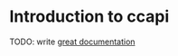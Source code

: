 # Introduction to ccapi

TODO: write [great documentation](http://jacobian.org/writing/what-to-write/)
